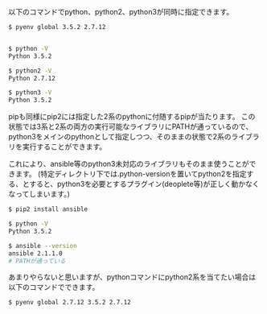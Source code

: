 以下のコマンドでpython、python2、python3が同時に指定できます。

```bash
$ pyenv global 3.5.2 2.7.12


$ python -V
Python 3.5.2

$ python2 -V
Python 2.7.12

$ python3 -V
Python 3.5.2
```

pipも同様にpip2には指定した2系のpythonに付随するpipが当たります。
この状態では3系と2系の両方の実行可能なライブラリにPATHが通っているので、
python3をメインのpythonとして指定しつつ、そのままの状態で2系のライブラリを実行することができます。

これにより、ansible等のpython3未対応のライブラリもそのまま使うことができます。
(特定ディレクトリ下では.python-versionを置いてpython2を指定する、とすると、python3を必要とするプラグイン(deoplete等)が正しく動かなくなってしまいます。)

```bash
$ pip2 install ansible

$ python -V
Python 3.5.2

$ ansible --version
ansible 2.1.1.0
# PATHが通っている
```

あまりやらないと思いますが、pythonコマンドにpython2系を当てたい場合は以下のコマンドでできます。

```bash
$ pyenv global 2.7.12 3.5.2 2.7.12
```
